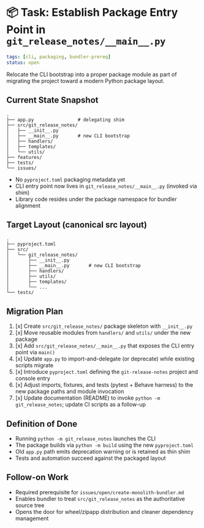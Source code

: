 # 📦 Task: Establish Package Entry Point in `git_release_notes/__main__.py`

```yaml
tags: [cli, packaging, bundler-prereq]
status: open
```

Relocate the CLI bootstrap into a proper package module as part of migrating the
project toward a modern Python package layout.

## Current State Snapshot

```
.
├── app.py                # delegating shim
├── src/git_release_notes/
│   ├── __init__.py
│   ├── __main__.py       # new CLI bootstrap
│   ├── handlers/
│   ├── templates/
│   └── utils/
├── features/
├── tests/
└── issues/
```

- No `pyproject.toml` packaging metadata yet
- CLI entry point now lives in `git_release_notes/__main__.py` (invoked via shim)
- Library code resides under the package namespace for bundler alignment

## Target Layout (canonical src layout)

```
.
├── pyproject.toml
├── src/
│   └── git_release_notes/
│       ├── __init__.py
│       ├── __main__.py       # new CLI bootstrap
│       ├── handlers/
│       ├── utils/
│       ├── templates/
│       └── ...
└── tests/
```

## Migration Plan

1. [x] Create `src/git_release_notes/` package skeleton with `__init__.py`
2. [x] Move reusable modules from `handlers/` and `utils/` under the new package
3. [x] Add `src/git_release_notes/__main__.py` that exposes the CLI entry point via `main()`
4. [x] Update `app.py` to import-and-delegate (or deprecate) while existing scripts migrate
5. [x] Introduce `pyproject.toml` defining the `git-release-notes` project and console entry
6. [x] Adjust imports, fixtures, and tests (pytest + Behave harness) to the new package paths and module invocation
7. [x] Update documentation (README) to invoke `python -m git_release_notes`; update CI scripts as a follow-up

## Definition of Done

- Running `python -m git_release_notes` launches the CLI
- The package builds via `python -m build` using the new `pyproject.toml`
- Old `app.py` path emits deprecation warning or is retained as thin shim
- Tests and automation succeed against the packaged layout

## Follow-on Work

- Required prerequisite for `issues/open/create-monolith-bundler.md`
- Enables bundler to treat `src/git_release_notes` as the authoritative source tree
- Opens the door for wheel/zipapp distribution and cleaner dependency management
